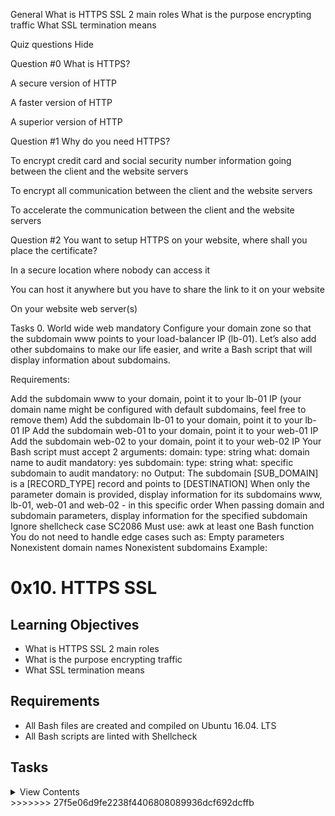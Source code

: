 General
What is HTTPS SSL 2 main roles
What is the purpose encrypting traffic
What SSL termination means


Quiz questions
Hide

Question #0
What is HTTPS?


A secure version of HTTP


A faster version of HTTP


A superior version of HTTP

Question #1
Why do you need HTTPS?


To encrypt credit card and social security number information going between the client and the website servers


To encrypt all communication between the client and the website servers


To accelerate the communication between the client and the website servers

Question #2
You want to setup HTTPS on your website, where shall you place the certificate?


In a secure location where nobody can access it


You can host it anywhere but you have to share the link to it on your website


On your website web server(s)



Tasks
0. World wide web
mandatory
Configure your domain zone so that the subdomain www points to your load-balancer IP (lb-01). Let’s also add other subdomains to make our life easier, and write a Bash script that will display information about subdomains.

Requirements:

Add the subdomain www to your domain, point it to your lb-01 IP (your domain name might be configured with default subdomains, feel free to remove them)
Add the subdomain lb-01 to your domain, point it to your lb-01 IP
Add the subdomain web-01 to your domain, point it to your web-01 IP
Add the subdomain web-02 to your domain, point it to your web-02 IP
Your Bash script must accept 2 arguments:
domain:
type: string
what: domain name to audit
mandatory: yes
subdomain:
type: string
what: specific subdomain to audit
mandatory: no
Output: The subdomain [SUB_DOMAIN] is a [RECORD_TYPE] record and points to [DESTINATION]
When only the parameter domain is provided, display information for its subdomains www, lb-01, web-01 and web-02 - in this specific order
When passing domain and subdomain parameters, display information for the specified subdomain
Ignore shellcheck case SC2086
Must use:
awk
at least one Bash function
You do not need to handle edge cases such as:
Empty parameters
Nonexistent domain names
Nonexistent subdomains
Example:

# 0x10. HTTPS SSL

## Learning Objectives

- What is HTTPS SSL 2 main roles
- What is the purpose encrypting traffic
- What SSL termination means

## Requirements

- All Bash files are created and compiled on Ubuntu 16.04. LTS
- All Bash scripts are linted with Shellcheck

## Tasks

<details>
<summary>View Contents</summary>

### [0. HTTPS ABC](./0-https_abc)

- What is HTTPS?
  - A secure version of HTTP
  - A faster version of HTTP
  - A superior version of HTTP
- Why do you need HTTPS?
  - To encrypt credit card and social security number information going between the client and the website servers
  - To encrypt all communication between the client and the website servers
  - To accelerate the communication between the client and the website servers
- You want to setup HTTPS on your website, where shall you place the certificate?
  - In a secure location where nobody can access it
  - You can host it anywhere but you have to share the link to it on your website
  - On your website web server(s)

### [1. World wide web](./1-world_wide_web)

- Configure your domain zone so that the subdomain www points to your load-balancer IP (lb-01).

  - Let’s also add other subdomains to make our life easier, and write a Bash script that will display information about subdomains.
  - Add the subdomain www to your domain, point it to your lb-01 IP (your domain name might be configured with default subdomains, feel free to remove them)
  - Add the subdomain lb-01 to your domain, point it to your lb-01 IP
  - Add the subdomain web-01 to your domain, point it to your web-01 IP
  - Add the subdomain web-02 to your domain, point it to your web-02 IP
  - Your Bash script must accept 2 arguments:
    - domain:
      - type: string
      - what: domain name to audit
      - mandatory: yes
    - subdomain:
      - type: string
      - what: specific subdomain to audit
      - mandatory: no
  - Output: The subdomain [SUB_DOMAIN] is a [RECORD_TYPE] record and points to [DESTINATION]
  - When only the parameter domain is provided, display information for its subdomains www, lb-01, web-01 and web-02 - in this specific order
  - When passing domain and subdomain parameters, display information for the specified subdomain
  - Ignore shellcheck case SC2086
  - Must use:
    - awk
    - at least one Bash function
  - You do not need to handle edge cases such as:

    - Empty parameters
    - Nonexistent domain names
    - Nonexistent subdomains

```
sylvain@ubuntu$ dig www.holberton.online | grep -A1 'ANSWER SECTION:'
;; ANSWER SECTION:
www.holberton.online.   87  IN  A   54.210.47.110
sylvain@ubuntu$ dig lb-01.holberton.online | grep -A1 'ANSWER SECTION:'
;; ANSWER SECTION:
lb-01.holberton.online. 101 IN  A   54.210.47.110
sylvain@ubuntu$ dig web-01.holberton.online | grep -A1 'ANSWER SECTION:'
;; ANSWER SECTION:
web-01.holberton.online. 212    IN  A   34.198.248.145
sylvain@ubuntu$ dig web-02.holberton.online | grep -A1 'ANSWER SECTION:'
;; ANSWER SECTION:
web-02.holberton.online. 298    IN  A   54.89.38.100
sylvain@ubuntu$
sylvain@ubuntu$

sylvain@ubuntu$ ./0-world_wide_web holberton.online

sylvain@ubuntu$ ./1-world_wide_web holberton.online
>>>>>>> 27f5e06d9fe2238f4406808089936dcf692dcffb
The subdomain www is a A record and points to 54.210.47.110
The subdomain lb-01 is a A record and points to 54.210.47.110
The subdomain web-01 is a A record and points to 34.198.248.145
The subdomain web-02 is a A record and points to 54.89.38.100
sylvain@ubuntu$

sylvain@ubuntu$ ./0-world_wide_web holberton.online web-02
The subdomain web-02 is a A record and points to 54.89.38.100
sylvain@ubuntu$



1. HAproxy SSL termination
mandatory
“Terminating SSL on HAproxy” means that HAproxy is configured to handle encrypted traffic, unencrypt it and pass it on to its destination.

Create a certificate using certbot and configure HAproxy to accept encrypted traffic for your subdomain www..

Requirements:

HAproxy must be listening on port TCP 443
HAproxy must be accepting SSL traffic
HAproxy must serve encrypted traffic that will return the / of your web server
When querying the root of your domain name, the page returned must contain Holberton School
Share your HAproxy config as an answer file (/etc/haproxy/haproxy.cfg)
The file 1-haproxy_ssl_termination must be your HAproxy configuration file

Make sure to install HAproxy 1.5 or higher, SSL termination is not available before v1.5.

Example:

sylvain@ubuntu$ ./1-world_wide_web holberton.online web-02
The subdomain web-02 is a A record and points to 54.89.38.100
```

### [2. HAproxy SSL termination](./2-haproxy_ssl_termination)

- “Terminating SSL on HAproxy” means that HAproxy is configured to handle encrypted traffic, unencrypt it and pass it on to its destination.
- Create a certificate using certbot and configure HAproxy to accept encrypted traffic for your subdomain www..
  - HAproxy must be listening on port TCP 443
  - HAproxy must be accepting SSL traffic
  - HAproxy must serve encrypted traffic that will return the / of your web server
  - When querying the root of your domain name, the page returned must contain Holberton School
  - Share your HAproxy config as an answer file (/etc/haproxy/haproxy.cfg)

```

sylvain@ubuntu$ curl -sI https://www.holberton.online
HTTP/1.1 200 OK
Server: nginx/1.4.6 (Ubuntu)
Date: Tue, 28 Feb 2017 01:52:04 GMT
Content-Type: text/html
Content-Length: 30
Last-Modified: Tue, 21 Feb 2017 07:21:32 GMT
ETag: "58abea7c-1e"
X-Served-By: 03-web-01
Accept-Ranges: bytes
sylvain@ubuntu$
sylvain@ubuntu$ curl https://www.holberton.online
Holberton School for the win
sylvain@ubuntu$


2. No loophole in your website traffic
#advanced
A good habit is to enforce HTTPS traffic so that no unencrypted traffic is possible. Configure HAproxy to automatically redirect HTTP traffic to HTTPS.

Requirements:

This should be transparent to the user
HAproxy should return a 301
HAproxy should redirect HTTP traffic to HTTPS
Share your HAproxy config as an answer file (/etc/haproxy/haproxy.cfg)
The file 100-redirect_http_to_https must be your HAproxy configuration file

Example:

=======
```

### [3. No loophole in your website traffic](./100-redirect_http_to_https)

- A good habit is to enforce HTTPS traffic so that no unencrypted traffic is possible. Configure HAproxy to automatically redirect HTTP traffic to HTTPS.

  - This should be transparent to the user
  - HAproxy should return a 301
  - HAproxy should redirect HTTP traffic to HTTPS
  - Share your HAproxy config as an answer file (/etc/haproxy/haproxy.cfg) \*

```
>>>>>>> 27f5e06d9fe2238f4406808089936dcf692dcffb
sylvain@ubuntu$ curl -sIL http://www.holberton.online
HTTP/1.1 301 Moved Permanently
Content-length: 0
Location: https://www.holberton.online/
Connection: close

HTTP/1.1 200 OK
Server: nginx/1.4.6 (Ubuntu)
Date: Tue, 28 Feb 2017 02:19:18 GMT
Content-Type: text/html
Content-Length: 30
Last-Modified: Tue, 21 Feb 2017 07:21:32 GMT
ETag: "58abea7c-1e"
X-Served-By: 03-web-01
Accept-Ranges: bytes
<<<<<<< HEAD

sylvain@ubuntu$
=======
```

</details>
>>>>>>> 27f5e06d9fe2238f4406808089936dcf692dcffb
